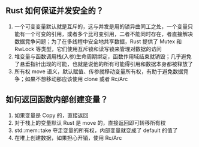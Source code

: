 ## Rust 如何保证并发安全的？

1. 一个可变变量默认就是互斥的，这与并发是用的锁异曲同工之处，一个变量只能有一个可变的引用，或者多个比可变引用，二者不能同时存在，者直接解决数据竞争问题；为了在多线程中安全地共享数据，Rust 提供了 Mutex 和 RwLock 等类型，它们使用互斥锁和读写锁来管理对数据的访问
2. 堆变量与函数调用栈(入参)生命周期绑定，函数作用域结束就销毁；几乎避免了悬垂指针出现的可能，也就是说他的所有可能得引用和数据本身都被释放了
3. 所有权 move 语义，默认赋值、传参就移动变量所有权，有助于避免数据竞争；如果不想移动那应该使用 clone 或者 Rc/Arc

## 如何返回函数内部创建变量？

1. 如果变量是 Copy 的，直接返回
2. 对于栈上的变量默认 Rust 是 move 的，直接返回即可转移所有权
3. std::mem::take 夺走变量的所有权，内部变量就变成了 default 的值了
4. 在堆上创建数据，如果担心开销，使用 Rc/Arc
